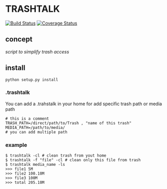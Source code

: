 # TRASHTALK

[![Build Status](https://travis-ci.org/PTank/trashtalk.svg?branch=master)](https://travis-ci.org/PTank/trashtalk) 
[![Coverage Status](https://coveralls.io/repos/github/PTank/trashtalk/badge.svg?branch=master)](https://coveralls.io/github/PTank/trashtalk?branch=master) 

## concept

*script to simplify trash access*

## install

	python setup.py install

### .trashtalk

You can add a .trahstalk in your home for add specific trash path or media path

	# this is a comment
	TRASH_PATH=/direct/path/to/Trash , "name of this trash"
	MEDIA_PATH=/path/to/media/
	# you can add multiple path

### example

	$ trashtalk -cl # clean trash from yout home
	$ trashtalk -f "file" -cl # clean only this file from trash
	$ trashtalk media_name -ls
	>>> file1 5M
	>>> file2 100.10M
	>>> file3 100M
	>>> total 205.10M
